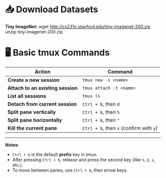 # 📥 Download Datasets

**Tiny ImageNet:**
wget http://cs231n.stanford.edu/tiny-imagenet-200.zip
unzip tiny-imagenet-200.zip

# 🖥️ Basic tmux Commands

| Action | Command |
|-------|---------|
| **Create a new session** | `tmux new -s <name>` |
| **Attach to an existing session** | `tmux attach -t <name>` |
| **List all sessions** | `tmux ls` |
| **Detach from current session** | `Ctrl + b`, then `d` |
| **Split pane vertically** | `Ctrl + b`, then `%` |
| **Split pane horizontally** | `Ctrl + b`, then `"` |
| **Kill the current pane** | `Ctrl + b`, then `x` (confirm with `y`) |

---

**Notes:**
- `Ctrl + b` is the default **prefix** key in tmux.  
- After pressing `Ctrl + b`, release and press the second key (like `%`, `d`, `x`, etc.).  
- To move between panes, use `Ctrl + b`, then arrow keys.